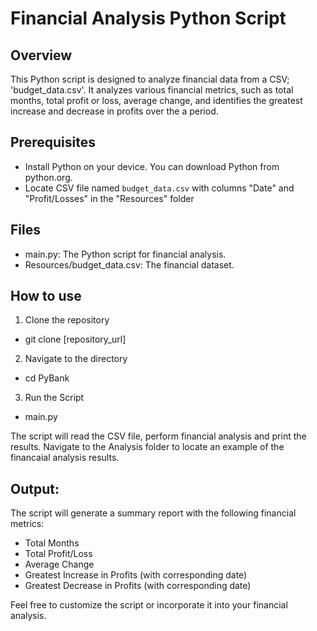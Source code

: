 # Financial Analysis Python Script

## Overview

This Python script is designed to analyze financial data from a CSV; 'budget_data.csv'. It analyzes various financial metrics, such as total months, total profit or loss, average change, and identifies the greatest increase and decrease in profits over the a period.

## Prerequisites
- Install Python on your device. You can download Python from python.org. 
- Locate CSV file named `budget_data.csv` with columns "Date" and "Profit/Losses" in the "Resources" folder

## Files
- main.py: The Python script for financial analysis.
- Resources/budget_data.csv: The financial dataset.


## How to use
1. Clone the repository
- git clone [repository_url]

2. Navigate to the directory
- cd PyBank

3. Run the Script
- main.py

The script will read the CSV file, perform financial analysis and print the results.
Navigate to the Analysis folder to locate an example of the financaial analysis results. 

## Output:
The script will generate a summary report with the following financial metrics:
-	Total Months
-	Total Profit/Loss
-	Average Change
-	Greatest Increase in Profits (with corresponding date)
-	Greatest Decrease in Profits (with corresponding date)

 Feel free to customize the script or incorporate it into your financial analysis.





